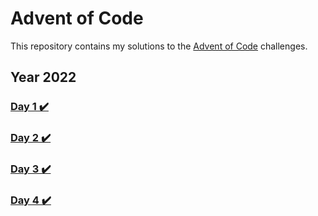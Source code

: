 # Advent of Code

This repository contains my solutions to the [Advent of Code](https://adventofcode.com/) challenges.

## Year 2022

### [Day 1 ✔️](https://github.com/GuiEpi/advent-of-code/tree/main/day1)
### [Day 2 ✔️](https://github.com/GuiEpi/advent-of-code/tree/main/day2)
### [Day 3 ✔️](https://github.com/GuiEpi/advent-of-code/tree/main/day3)
### [Day 4 ✔️](https://github.com/GuiEpi/advent-of-code/tree/main/day4)